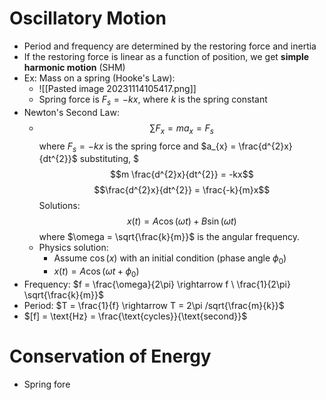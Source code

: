 # Oscillatory Motion
- Period and frequency are determined by the restoring force and inertia
- If the restoring force is linear as a function of position, we get **simple harmonic motion** (SHM)
- Ex: Mass on a spring (Hooke's Law): 
	- ![[Pasted image 20231114105417.png]]
	- Spring force is $F_{s} = -k x$, where $k$ is the spring constant
- Newton's Second Law: 
	- $$\sum\limits F_{x} = ma_{x} = F_{s}$$where $F_{s} = -kx$ is the spring force and $a_{x} = \frac{d^{2}x}{dt^{2}}$
	  substituting, $$$m \frac{d^{2}x}{dt^{2}} = -kx$$ $$\frac{d^{2}x}{dt^{2}} = \frac{-k}{m}x$$
	  Solutions: $$x(t) = A\cos(\omega t) + B\sin(\omega t)$$where $\omega = \sqrt{\frac{k}{m}}$ is the angular frequency.
	- Physics solution:
		- Assume $\cos(x)$ with an initial condition (phase angle $\phi_{0}$)
		- $x(t) = A\cos(\omega t + \phi_{0})$
- Frequency: $f = \frac{\omega}{2\pi} \rightarrow f \ \frac{1}{2\pi} \sqrt{\frac{k}{m}}$ 
- Period: $T = \frac{1}{f} \rightarrow T = 2\pi  /sqrt{\frac{m}{k}}$
- $[f] = \text{Hz} = \frac{\text{cycles}}{\text{second}}$

# Conservation of Energy
- Spring fore